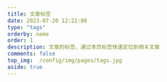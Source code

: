 ```yaml
---
title: 文章标签
date: 2023-07-20 12:22:00
type: "tags"
orderby: name
order: 1
description: 文章的标签，通过本页标签快速定位到相关文章
comments: false
top_img:  /config/img/pages/tags.jpg
aside: true
---
```

